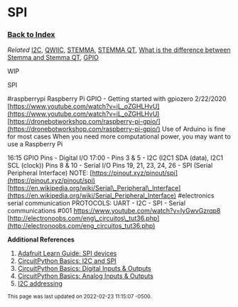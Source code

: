 
# SPI

### [Back to Index](index.md)

*Related* [I2C](i2c.md), [QWIIC](connectors.md#qwiic), [STEMMA](connectors.md#stemma), [STEMMA QT](connectors.md#stemma-qt), [What is the difference between Stemma and Stemma QT](connectors.md#connector-comparison), [GPIO](gpio.md)


WIP 

SPI





#raspberrypi  Raspberry Pi GPIO - Getting started with gpiozero  2/22/2020
[https://www.youtube.com/watch?v=iL_oZGHLHvU](https://www.youtube.com/watch?v=iL_oZGHLHvU)
[https://dronebotworkshop.com/raspberry-pi-gpio/](https://dronebotworkshop.com/raspberry-pi-gpio/)
Use of Arduino is fine for most cases
When you need more computational power, you may want to use a Raspberry Pi


16:15 GPIO  Pins - Digital I/O 
17:00 - Pins 3 & 5 - I2C (I2C1 SDA (data), I2C1 SCL (clock))     Pins 8 & 10 - Serial I/O    Pins 19, 21, 23, 24, 26 - SPI (Serial Peripheral Interface)
NOTE: [https://pinout.xyz/pinout/spi](https://pinout.xyz/pinout/spi)    [https://en.wikipedia.org/wiki/Serial\_Peripheral\_Interface](https://en.wikipedia.org/wiki/Serial_Peripheral_Interface)
#electronics serial communication 
PROTOCOLS: UART - I2C - SPI - Serial communications #001
https://www.youtube.com/watch?v=IyGwvGzrqp8
[http://electronoobs.com/eng\_circuitos\_tut36.php](http://electronoobs.com/eng_circuitos_tut36.php)



**Additional References**

1. [Adafruit Learn Guide: SPI devices](https://learn.adafruit.com/circuitpython-basics-i2c-and-spi/spi-devices)
2. [CircuitPython Basics: I2C and SPI](https://learn.adafruit.com/circuitpython-basics-i2c-and-spi)
3. [CircuitPython Basics: Digital Inputs & Outputs](https://learn.adafruit.com/circuitpython-digital-inputs-and-outputs)
4. [CircuitPython Basics: Analog Inputs & Outputs](https://learn.adafruit.com/circuitpython-basics-analog-inputs-and-outputs)
5. [I2C addressing](https://www.i2c-bus.org/addressing/)


<small>This page was last updated on 2022-02-23 11:15:07 -0500.</small>
